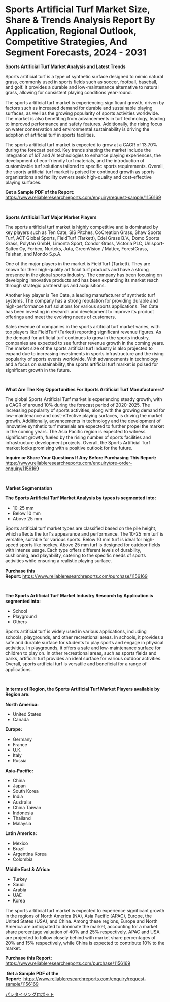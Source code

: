 <p><h1>Sports Artificial Turf Market Size, Share & Trends Analysis Report By Application, Regional Outlook, Competitive Strategies, And Segment Forecasts, 2024 - 2031</h1></p><p><strong>Sports Artificial Turf Market Analysis and Latest Trends</strong></p>
<p><p>Sports artificial turf is a type of synthetic surface designed to mimic natural grass, commonly used in sports fields such as soccer, football, baseball, and golf. It provides a durable and low-maintenance alternative to natural grass, allowing for consistent playing conditions year-round.</p><p>The sports artificial turf market is experiencing significant growth, driven by factors such as increased demand for durable and sustainable playing surfaces, as well as the growing popularity of sports activities worldwide. The market is also benefiting from advancements in turf technology, leading to improved performance and safety features. Additionally, the rising focus on water conservation and environmental sustainability is driving the adoption of artificial turf in sports facilities.</p><p>The sports artificial turf market is expected to grow at a CAGR of 13.70% during the forecast period. Key trends shaping the market include the integration of IoT and AI technologies to enhance playing experiences, the development of eco-friendly turf materials, and the introduction of customizable turf solutions tailored to specific sports requirements. Overall, the sports artificial turf market is poised for continued growth as sports organizations and facility owners seek high-quality and cost-effective playing surfaces.</p></p>
<p><strong>Get a Sample PDF of the Report:&nbsp;</strong> <a href="https://www.reliableresearchreports.com/enquiry/request-sample/1156169">https://www.reliableresearchreports.com/enquiry/request-sample/1156169</a></p>
<p>&nbsp;</p>
<p><strong>Sports Artificial Turf Major Market Players</strong></p>
<p><p>The sports artificial turf market is highly competitive and is dominated by key players such as Ten Cate, SIS Pitches, CoCreation Grass, Shaw Sports Turf, ACT Global Sports, FieldTurf (Tarkett), Edel Grass B.V., Domo Sports Grass, Polytan GmbH, Limonta Sport, Condor Grass, Victoria PLC, Unisport-Saltex Oy, Forbex, Nurteks, Juta, GreenVision / Mattex, ForestGrass, Taishan, and Mondo S.p.A.</p><p>One of the major players in the market is FieldTurf (Tarkett). They are known for their high-quality artificial turf products and have a strong presence in the global sports industry. The company has been focusing on developing innovative products and has been expanding its market reach through strategic partnerships and acquisitions.</p><p>Another key player is Ten Cate, a leading manufacturer of synthetic turf systems. The company has a strong reputation for providing durable and high-performance turf solutions for various sports applications. Ten Cate has been investing in research and development to improve its product offerings and meet the evolving needs of customers.</p><p>Sales revenue of companies in the sports artificial turf market varies, with top players like FieldTurf (Tarkett) reporting significant revenue figures. As the demand for artificial turf continues to grow in the sports industry, companies are expected to see further revenue growth in the coming years. The market size of the sports artificial turf industry is also projected to expand due to increasing investments in sports infrastructure and the rising popularity of sports events worldwide. With advancements in technology and a focus on sustainability, the sports artificial turf market is poised for significant growth in the future.</p></p>
<p>&nbsp;</p>
<p><strong>What Are The Key Opportunities For Sports Artificial Turf Manufacturers?</strong></p>
<p><p>The global Sports Artificial Turf market is experiencing steady growth, with a CAGR of around 10% during the forecast period of 2020-2025. The increasing popularity of sports activities, along with the growing demand for low-maintenance and cost-effective playing surfaces, is driving the market growth. Additionally, advancements in technology and the development of innovative synthetic turf materials are expected to further propel the market in the coming years. The Asia Pacific region is expected to witness significant growth, fueled by the rising number of sports facilities and infrastructure development projects. Overall, the Sports Artificial Turf market looks promising with a positive outlook for the future.</p></p>
<p><strong>Inquire or Share Your Questions If Any Before Purchasing This Report:</strong> <a href="https://www.reliableresearchreports.com/enquiry/pre-order-enquiry/1156169">https://www.reliableresearchreports.com/enquiry/pre-order-enquiry/1156169</a></p>
<p>&nbsp;</p>
<p><strong>Market Segmentation</strong></p>
<p><strong>The Sports Artificial Turf Market Analysis by types is segmented into:</strong></p>
<p><ul><li>10-25 mm</li><li>Below 10 mm</li><li>Above 25 mm</li></ul></p>
<p><p>Sports artificial turf market types are classified based on the pile height, which affects the turf's appearance and performance. The 10-25 mm turf is versatile, suitable for various sports. Below 10 mm turf is ideal for high-speed sports like hockey. Above 25 mm turf is designed for outdoor fields with intense usage. Each type offers different levels of durability, cushioning, and playability, catering to the specific needs of sports activities while ensuring a realistic playing surface.</p></p>
<p><strong>Purchase this Report:&nbsp;</strong><a href="https://www.reliableresearchreports.com/purchase/1156169">https://www.reliableresearchreports.com/purchase/1156169</a></p>
<p>&nbsp;</p>
<p><strong>The Sports Artificial Turf Market Industry Research by Application is segmented into:</strong></p>
<p><ul><li>School</li><li>Playground</li><li>Others</li></ul></p>
<p><p>Sports artificial turf is widely used in various applications, including schools, playgrounds, and other recreational areas. In schools, it provides a safe and durable surface for students to play sports and engage in physical activities. In playgrounds, it offers a safe and low-maintenance surface for children to play on. In other recreational areas, such as sports fields and parks, artificial turf provides an ideal surface for various outdoor activities. Overall, sports artificial turf is versatile and beneficial for a range of applications.</p></p>
<p>&nbsp;</p>
<p><strong>In terms of Region, the Sports Artificial Turf Market Players available by Region are:</strong></p>
<p>
    <p> <strong> North America: </strong>
        <ul>
            <li>United States</li>
            <li>Canada</li>
        </ul>
        </p> 
    <p> <strong> Europe: </strong>
        <ul>
            <li>Germany</li>
            <li>France</li>
            <li>U.K.</li>
            <li>Italy</li>
            <li>Russia</li>
        </ul>
        </p> 
    <p> <strong> Asia-Pacific: </strong>
        <ul>
            <li>China</li>
            <li>Japan</li>
            <li>South Korea</li>
            <li>India</li>
            <li>Australia</li>
            <li>China Taiwan</li>
            <li>Indonesia</li>
            <li>Thailand</li>
            <li>Malaysia</li>
        </ul>
        </p> 
    <p> <strong> Latin America: </strong>
        <ul>
            <li>Mexico</li>
            <li>Brazil</li>
            <li>Argentina Korea</li>
            <li>Colombia</li>
        </ul>
        </p> 
    <p> <strong> Middle East & Africa: </strong>
        <ul>
            <li>Turkey</li>
            <li>Saudi</li>
            <li>Arabia</li>
            <li>UAE</li>
            <li>Korea</li>
        </ul>
    </p>
    </p>
<p><p>The sports artificial turf market is expected to experience significant growth in the regions of North America (NA), Asia Pacific (APAC), Europe, the United States (USA), and China. Among these regions, Europe and North America are anticipated to dominate the market, accounting for a market share percentage valuation of 40% and 25% respectively. APAC and USA are projected to follow closely behind with market share percentages of 20% and 15% respectively, while China is expected to contribute 10% to the market.</p></p>
<p><strong>Purchase this Report: </strong><a href="https://www.reliableresearchreports.com/purchase/1156169">https://www.reliableresearchreports.com/purchase/1156169</a></p>
<p>&nbsp;<strong>Get a Sample PDF of the Report:&nbsp;&nbsp;</strong><a href="https://www.reliableresearchreports.com/enquiry/request-sample/1156169">https://www.reliableresearchreports.com/enquiry/request-sample/1156169</a></p>
<p><strong></strong></p>
<p><p><a href="https://github.com/lababdou/Market-Research-Report-List-3/blob/main/91631842770.md">パレタイジングロボット</a></p></p>